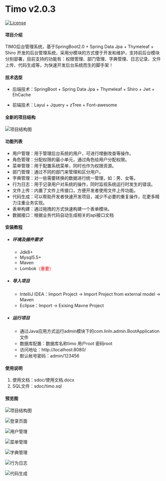 # Timo v2.0.3

[![License](https://img.shields.io/badge/License-MIT-blue.svg)](LICENSE)

#### 项目介绍

TIMO后台管理系统，基于SpringBoot2.0 + Spring Data Jpa + Thymeleaf + Shiro 开发的后台管理系统，采用分模块的方式便于开发和维护，支持前后台模块分别部署，目前支持的功能有：权限管理、部门管理、字典管理、日志记录、文件上传、代码生成等，为快速开发后台系统而生的脚手架！

#### 技术选型

- 后端技术：SpringBoot + Spring Data Jpa + Thymeleaf + Shiro + Jwt + EhCache

- 前端技术：Layui + Jquery  + zTree + Font-awesome

#### 全新的项目结构

![项目结构图](https://oscimg.oschina.net/oscnet/4e8e47b3801ba98767dc25a1a6efbb522fe.jpg)

#### 功能列表

- 用户管理：用于管理后台系统的用户，可进行增删改查等操作。
- 角色管理：分配权限的最小单元，通过角色给用户分配权限。
- 菜单管理：用于配置系统菜单，同时也作为权限资源。
- 部门管理：通过不同的部门来管理和区分用户。
- 字典管理：对一些需要转换的数据进行统一管理，如：男、女等。
- 行为日志：用于记录用户对系统的操作，同时监视系统运行时发生的错误。
- 文件上传：内置了文件上传接口，方便开发者使用文件上传功能。
- 代码生成：可以帮助开发者快速开发项目，减少不必要的重复操作，花更多精力注重业务实现。
- 表单构建：通过拖拽的方式快速构建一个表单模块。
- 数据接口：根据业务代码自动生成相关的api接口文档

#### 安装教程

- ##### 环境及插件要求

   - Jdk8+
   - Mysql5.5+
   - Maven
   - Lombok<font color="red">（重要）</font>

- ##### 导入项目

   - IntelliJ IDEA：Import Project -> Import Project from external model -> Maven
   - Eclipse：Import -> Exising Mavne Project


- ##### 运行项目

  - 通过Java应用方式运行admin模块下的com.linln.admin.BootApplication文件
  - 数据库配置：数据库名称timo   用户root    密码root
  - 访问地址：http://localhost:8080/
  - 默认帐号密码：admin/123456

#### 使用说明

1. 使用文档：sdoc/使用文档.docx
2. SQL文件：sdoc/timo.sql


#### 预览图

![项目结构图](https://oscimg.oschina.net/oscnet/584b70844227ad813eb8f10bd452fad015c.jpg)

![登录页面](https://oscimg.oschina.net/oscnet/55b1a88090da20735b67ec91a9bcbafc48a.jpg)

![用户管理](https://oscimg.oschina.net/oscnet/91d2f63ac18b34773ddb7f20b25d0c9c539.jpg)

![菜单管理](https://oscimg.oschina.net/oscnet/ac6c1a0521acb2c22c76130057bd97dfd3f.jpg)

![字典管理](https://oscimg.oschina.net/oscnet/ce428dc1a62c6d591ac6bb5ed10e32caf39.jpg)

![行为日志](https://oscimg.oschina.net/oscnet/8b41f93fad654f81349d9572c1630f6fe1f.jpg)

![代码生成](https://oscimg.oschina.net/oscnet/f355fa74868080440299fa4453e9b7ea399.jpg)
